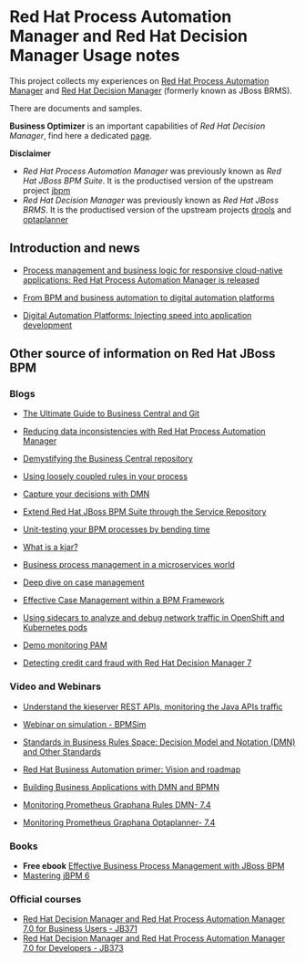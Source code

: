 # Red Hat Process Automation Manager and Red Hat Decision Manager Usage notes

This project collects my experiences on [Red Hat Process Automation Manager][1] and [Red Hat Decision Manager][2] (formerly known as JBoss BRMS).

There are documents and samples.

**Business Optimizer** is an important capabilities of *Red Hat Decision Manager*, find here a dedicated [page](business-optimizer.md).

**Disclaimer** 

- *Red Hat Process Automation Manager* was previously known as *Red Hat JBoss BPM Suite*. It is the productised version of the upstream project [jbpm](http://www.jbpm.org) 
- *Red Hat Decision Manager* was previously known as *Red Hat JBoss BRMS*. It is the productised version of the upstream projects [drools](http://www.drools.org) and [optaplanner](http://www.optaplanner.org) 



[1]: https://www.redhat.com/en/technologies/jboss-middleware/process-automation-manager
[2]: https://www.redhat.com/en/technologies/jboss-middleware/decision-manager

## Introduction and news

 - [Process management and business logic for responsive cloud-native applications: Red Hat Process Automation Manager is released](https://middlewareblog.redhat.com/2018/06/19/process-management-and-business-logic-for-responsive-cloud-native-applications-red-hat-process-automation-manager-is-released/)

 - [From BPM and business automation to digital automation platforms](https://middlewareblog.redhat.com/2018/07/18/from-bpm-and-business-automation-to-digital-automation-platforms/)

 - [Digital Automation Platforms: Injecting speed into application development](https://middlewareblog.redhat.com/2018/06/06/digital-automation-platforms-injecting-speed-into-application-development/)

## Other source of information on Red Hat JBoss BPM

### Blogs

- [The Ultimate Guide to Business Central and Git](http://porcelli.me/rhba/business-central/git/2018/11/05/business-central-git.html)

- [Reducing data inconsistencies with Red Hat Process Automation Manager](https://developers.redhat.com/blog/2018/08/22/reducing-data-inconsistencies-with-red-hat-process-automation-manager/)

- [Demystifying the Business Central repository](http://www.opensourcerers.org/demystifying-business-central-repository/)

- [Using loosely coupled rules in your process](http://www.opensourcerers.org/loose-coupled-rules/)

- [Capture your decisions with DMN](http://www.opensourcerers.org/capture-your-decisions-with-dmn/)

- [Extend Red Hat JBoss BPM Suite through the Service Repository](https://developers.redhat.com/blog/2018/01/30/red-hat-jboss-bpm-suite/)

- [Unit-testing your BPM processes by bending time](https://developers.redhat.com/blog/2016/07/18/unit-testing-your-bpm-processes-by-bending-time/)
 
- [What is a kjar?](https://developers.redhat.com/blog/2018/03/14/what-is-a-kjar/)

- [Business process management in a microservices world](https://developers.redhat.com/blog/2016/10/10/business-process-management-in-a-microservices-world/)

- [Deep dive on case management](https://rh2017.smarteventscloud.com/connect/sessionDetail.ww?SESSION_ID=104878)

- [Effective Case Management within a BPM Framework](https://middlewareblog.redhat.com/2018/06/19/effective-case-management-within-a-bpm-framework/)

- [Using sidecars to analyze and debug network traffic in OpenShift and Kubernetes pods](https://developers.redhat.com/blog/2019/02/27/sidecars-analyze-debug-network-traffic-kubernetes-pod/)

- [Demo monitoring PAM](https://github.com/jbossdemocentral/rhpam7-monitoring-addon)

- [Detecting credit card fraud with Red Hat Decision Manager 7](https://developers.redhat.com/blog/2018/07/26/detecting-credit-card-fraud-with-red-hat-decision-manager-7/)

### Video and Webinars

 - [Understand the kieserver REST APIs, monitoring the Java APIs traffic](https://youtu.be/v7Td4PsT1O8)

 - [Webinar on simulation - BPMSim](https://www.youtube.com/watch?v=xNzM7A3MGJI&list=PLZPWJhPaP-K7u2cjmyhf2SknXX9HhyWrq)

 - [Standards in Business Rules Space: Decision Model and Notation (DMN) and Other Standards](https://youtu.be/fXYD_HE7ufc)

 - [Red Hat Business Automation primer: Vision and roadmap](https://youtu.be/oQCkA_HzYoU)

 - [Building Business Applications with DMN and BPMN](https://youtu.be/C0u3ZDiH3ek)

 - [Monitoring Prometheus Graphana Rules DMN- 7.4](https://youtu.be/huKP9KhCD2k)

 - [Monitoring Prometheus Graphana Optaplanner- 7.4](https://youtu.be/q0mSR36Xnmkk)

### Books

 - **Free ebook** [Effective Business Process Management with JBoss BPM](https://developers.redhat.com/books/effective-business-process-management-jboss-bpm/)
 - [Mastering jBPM 6](https://www.packtpub.com/application-development/mastering-jbpm6)
 
### Official courses

 - [Red Hat Decision Manager and Red Hat Process Automation Manager 7.0 for Business Users - JB371](https://www.redhat.com/en/services/training/jb371-red-hat-decision-manager-and-red-hat-process-automation-manager-70-business-users)
 - [Red Hat Decision Manager and Red Hat Process Automation Manager 7.0 for Developers - JB373](https://www.redhat.com/en/services/training/jb373-red-hat-decision-manager-and-red-hat-process-automation-manager-70-developers)